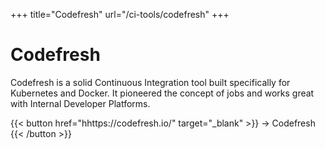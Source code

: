 +++
title="Codefresh"
url="/ci-tools/codefresh"
+++

# Codefresh

Codefresh is a solid Continuous Integration tool built specifically for Kubernetes and Docker. It pioneered the concept of jobs and works great with Internal Developer Platforms.

{{< button href="hhttps://codefresh.io/" target="_blank" >}}
-> Codefresh
{{< /button >}}  
